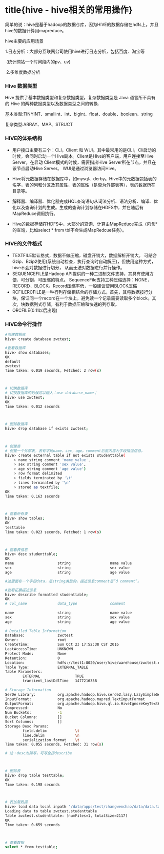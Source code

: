 # title{hive - hive相关的常用操作}
简单的说：hive是基于hadoop的数据仓库，因为HIVE的数据存储在hdfs上，并且hive的数据计算用mapreduce。

hive主要的应用场景

​	 1.日志分析：大部分互联网公司使用hive进行日志分析，包括百度、淘宝等

​			(统计网站一个时间段内的pv、uv)

​	 2.多维度数据分析



### Hive 数据类型

Hive 提供了基本数据类型和复杂数据类型，复杂数据类型是 Java 语言所不具有的.Hive 的两种数据类型以及数据类型之间的转换.

基本类型:TINYINT、smallint、int、bigint、float、double、boolean、string

复杂类型:ARRAY、MAP、STRUCT

### HIVE的体系结构

* 用户接口主要有三个：CLI，Client 和 WUI。其中最常用的是CLI，Cli启动的时候，会同时启动一个Hive副本。Client是Hive的客户端，用户连接至Hive Server。在启动 Client模式的时候，需要指出Hive Server所在节点，并且在该节点启动Hive Server。 WUI是通过浏览器访问Hive。

* Hive将元数据存储在数据库中，如mysql、derby。Hive中的元数据包括表的名字，表的列和分区及其属性，表的属性（是否为外部表等），表的数据所在目录等。

* 解释器、编译器、优化器完成HQL查询语句从词法分析、语法分析、编译、优化以及查询计划的生成。生成的查询计划存储在HDFS中，并在随后有MapReduce调用执行。

* Hive的数据存储在HDFS中，大部分的查询、计算由MapReduce完成（包含*的查询，比如select * from tbl不会生成MapRedcue任务）。

### HIVE的文件格式

* TEXTFILE默认格式，数据不做压缩，磁盘开销大，数据解析开销大。 可结合Gzip、Bzip2使用(系统自动检查，执行查询时自动解压)，但使用这种方式，hive不会对数据进行切分， 从而无法对数据进行并行操作。
* SEQUENCEFILE是Hadoop API提供的一种二进制文件支持，其具有使用方便、可分割、可压缩的特点。 SequenceFile支持三种压缩选择：NONE，RECORD，BLOCK。Record压缩率低，一般建议使用BLOCK压缩
* RCFILERCFILE是一种行列存储相结合的存储方式。首先，其将数据按行分块，保证同一个record在一个块上，避免读一个记录需要读取多个block。其次，块数据列式存储，有利于数据压缩和快速的列存取。
* ORCFILE(0.11以后出现)

### HIVE命令行操作

```bash
#创建数据库
hive> create database zwctest;

#查看数据库
hive> show databases;
OK
default
zwctest
Time taken: 0.019 seconds, Fetched: 2 row(s)

 

# 切换数据库
# 切换数据库的时候可以输入：use database_name；
hive> use zwctest;
OK
Time taken: 0.012 seconds

 

# 删除数据库
hive> drop database if exists zwctest;

 

# 创建表
# 创建一个外部表，表有字段name，sex，age。comment后面内容为字段描述信息。
hive> create external table if not exists studenttable(
    > name string comment 'name value',
    > sex string comment 'sex value',
    > age string comment 'age value')
    > row format delimited
    > fields terminated by '\t'
    > lines terminated by '\n'
    > stored as textfile;
OK
Time taken: 0.163 seconds

 

# 查看所有表
hive> show tables;
OK
testtable
Time taken: 0.023 seconds, Fetched: 1 row(s)

 

# 查看表信息
hive> desc studenttable;
OK
name                    string                  name value          
sex                     string                  sex value           
age                     string                  age value      

#这里面有一个字段data，是string类型的，描述信息comment是“d comment”。

#查看拓展描述信息
hive> describe formatted studenttable;
OK
# col_name              data_type               comment             
                 
name                    string                  name value          
sex                     string                  sex value           
age                     string                  age value           
                 
# Detailed Table Information             
Database:               zwctest                  
Owner:                  root                     
CreateTime:             Sun Oct 23 17:52:38 CST 2016     
LastAccessTime:         UNKNOWN                  
Protect Mode:           None                     
Retention:              0                        
Location:               hdfs://test1:8020/user/hive/warehouse/zwctest.db/studenttable    
Table Type:             EXTERNAL_TABLE           
Table Parameters:                
        EXTERNAL                TRUE                
        transient_lastDdlTime   1477216358          
                 
# Storage Information            
SerDe Library:          org.apache.hadoop.hive.serde2.lazy.LazySimpleSerDe       
InputFormat:            org.apache.hadoop.mapred.TextInputFormat         
OutputFormat:           org.apache.hadoop.hive.ql.io.HiveIgnoreKeyTextOutputFormat       
Compressed:             No                       
Num Buckets:            -1                       
Bucket Columns:         []                       
Sort Columns:           []                       
Storage Desc Params:             
        field.delim             \t                  
        line.delim              \n                  
        serialization.format    \t                  
Time taken: 0.055 seconds, Fetched: 31 row(s)

# 注：desc为简写，可写全拼describe

 

# 删除表
hive> drop table testtable;
OK
Time taken: 0.198 seconds

 

# 表加载数据
hive> load data local inpath '/data/apps/test/zhangwenchao/data/data.txt' into table studenttable; 
Loading data to table zwctest.studenttable
Table zwctest.studenttable: [numFiles=1, totalSize=2117]
OK
Time taken: 0.659 seconds

 

# 查看数据
select * from testtable;
```

